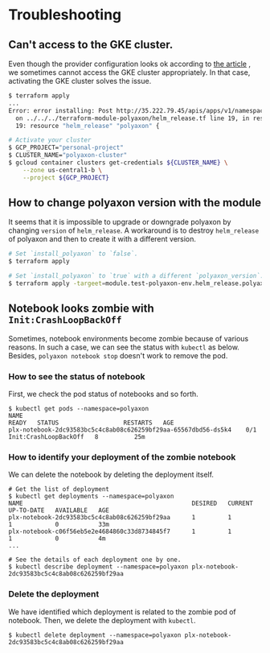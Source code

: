 # Troubleshooting

## Can't access to the GKE cluster.
Even though the provider configuration looks ok according to
[the article](https://stackoverflow.com/questions/57843340/how-to-pass-gke-credential-to-kubernetes-provider-with-terraform)
, we sometimes cannot access the GKE cluster appropriately.
In that case, activating the GKE cluster solves the issue.

```bash
$ terraform apply
...
Error: error installing: Post http://35.222.79.45/apis/apps/v1/namespaces/polyaxon/deployments: dial tcp 35.222.79.45:80: connect: operation timed out
  on ../../../terraform-module-polyaxon/helm_release.tf line 19, in resource "helm_release" "polyaxon":
  19: resource "helm_release" "polyaxon" {

# Activate your cluster
$ GCP_PROJECT="personal-project"
$ CLUSTER_NAME="polyaxon-cluster"
$ gcloud container clusters get-credentials ${CLUSTER_NAME} \
    --zone us-central1-b \
    --project ${GCP_PROJECT}
```

## How to change polyaxon version with the module
It seems that it is impossible to upgrade or downgrade polyaxon by changing `version` of `helm_release`.
A workaround is to destroy `helm_release` of polyaxon and then to create it with a different version.
```bash
# Set `install_polyaxon` to `false`.
$ terraform apply

# Set `install_polyaxon` to `true` with a different `polyaxon_version`.
$ terraform apply -targeet=module.test-polyaxon-env.helm_release.polyaxon[0]
```

## Notebook looks zombie with `Init:CrashLoopBackOff`
Sometimes, notebook environments become zombie because of various reasons.
In such a case, we can see the status with `kubectl` as below.
Besides, `polyaxon notebook stop` doesn't work to remove the pod.

### How to see the status of notebook
First, we check the pod status of notebooks and so forth.
```
$ kubectl get pods --namespace=polyaxon
NAME                                                              READY   STATUS                  RESTARTS   AGE
plx-notebook-2dc93583bc5c4c8ab08c626259bf29aa-65567dbd56-ds5k4    0/1     Init:CrashLoopBackOff   8          25m
```

### How to identify your deployment of the zombie notebook
We can delete the notebook by deleting the deployment itself.
```
# Get the list of deployment
$ kubectl get deployments --namespace=polyaxon
NAME                                               DESIRED   CURRENT   UP-TO-DATE   AVAILABLE   AGE
plx-notebook-2dc93583bc5c4c8ab08c626259bf29aa      1         1         1            0           33m
plx-notebook-c06f56eb5e2e4684860c33d8734845f7      1         1         1            0           4m
...

# See the details of each deployment one by one.
$ kubectl describe deployment --namespace=polyaxon plx-notebook-2dc93583bc5c4c8ab08c626259bf29aa
```

### Delete the deployment
We have identified which deployment is related to the zombie pod of notebook.
Then, we delete the deployment with `kubectl`.
```
$ kubectl delete deployment --namespace=polyaxon plx-notebook-2dc93583bc5c4c8ab08c626259bf29aa
```


